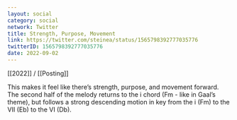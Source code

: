 ```yaml
---
layout: social
category: social
network: Twitter
title: Strength, Purpose, Movement
link: https://twitter.com/steinea/status/1565798392777035776
twitterID: 1565798392777035776
date: 2022-09-02
---
```


[[2022]] / [[Posting]]

This makes it feel like there’s strength, purpose, and movement forward. The second half of the melody returns to the i chord (Fm - like in Gaal’s theme), but follows a strong descending motion in key from the i (Fm) to the VII (Eb) to the VI (Db).
